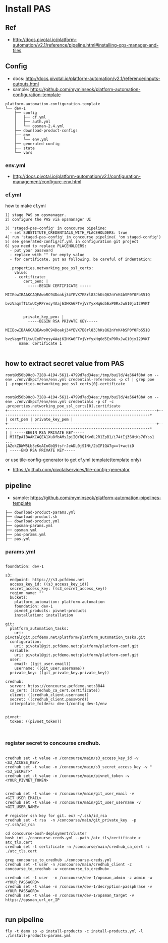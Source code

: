 
# Install PAS

## Ref
- http://docs.pivotal.io/platform-automation/v2.1/reference/pipeline.html#installing-ops-manager-and-tiles


## Config
- docs: http://docs.pivotal.io/platform-automation/v2.1/reference/inputs-outputs.html
- sample: https://github.com/myminseok/platform-automation-configuration-template
```
platform-automation-configuration-template
└── dev-1
    ├── config
    │   ├── cf.yml
    │   ├── auth.yml    
    │   └── opsman-2.4.yml
    ├── download-product-configs
    ├── env
    │   └── env.yml             
    ├── generated-config
    ├── state
    └── vars

```
### env.yml
- http://docs.pivotal.io/platform-automation/v2.1/configuration-management/configure-env.html

### cf.yml
how to make cf.yml
```
1) stage PAS on opsmanager.
2) configure the PAS via opsmanager UI

3) 'staged-pas-config' in concourse pipeline:  
  - set SUBSTITUTE_CREDENTIALS_WITH_PLACEHOLDERS: true
4) run 'staged-pas-config' in concourse pipeline( 'om staged-config') 
5) see generated-config/cf.yml in configuration git project 
6) you need to replace PLACEHOLDERS:
  - put your password
  - replace with "" for empty value
  - for certificate, put as following, be careful of indentation:

  .properties.networking_poe_ssl_certs:
    value:
    - certificate:
        cert_pem: |
          -----BEGIN CERTIFICATE -----
          MIIEowIBAAKCAQEAwoRC94Doakj34YEVX7E8rl83JhKsQ62nYnK4bSP0Y0FbS51Q
          bvzVaqmfTLtwUCyRPresy4Aaj6IHKA6FTvjVrYyxHq6d5ExP0RxJwG10jxI29VKT
          ...

        private_key_pem: |
          -----BEGIN RSA PRIVATE KEY-----
          MIIEowIBAAKCAQEAwoRC94Doakj34YEVX7E8rl83JhKsQ62nYnK4bSP0Y0FbS51Q
          bvzVaqmfTLtwUCyRPresy4Aaj6IHKA6FTvjVrYyxHq6d5ExP0RxJwG10jxI29VKT
      name: Certificate 1


```

## how to extract secret value from PAS
```
root@d50b90c0-7288-4194-5611-4799d7ad34ea:/tmp/build/4a564f8b# om --env ./env/dkpcf/env/env.yml credential-references -p cf | grep poe
| .properties.networking_poe_ssl_certs[0].certificate


root@d50b90c0-7288-4194-5611-4799d7ad34ea:/tmp/build/4a564f8b# om --env ./env/dkpcf/env/env.yml credentials -p cf -c .properties.networking_poe_ssl_certs[0].certificate
+------------------------------------------------------------------+------------------------------------------------------------------+
| cert_pem | private_key_pem |
+------------------------------------------------------------------+------------------------------------------------------------------+
| | -----BEGIN RSA PRIVATE KEY-----
| MIIEpAIBAAKCAQEA1Xu8fbAMsJpjIQYRQ1Kv6L2R1ZpB1/i74tIj3SHtKs76Yss1
...
|AZokZDWW5Lb3eKoAInGbQ9tsfrJeADL0jSINt/2bIF1QA7g==l+wctiD
| -----END RSA PRIVATE KEY-----
```


or use tile-config-generator to get cf.yml template(template only)
- https://github.com/pivotalservices/tile-config-generator




## pipeline
- sample: https://github.com/myminseok/platform-automation-pipelines-template
```
├── download-product-params.yml
├── download-product.sh
├── download-product.yml
├── opsman-params.yml
├── opsman.yml
├── pas-params.yml
├── pas.yml
```

### params.yml
```

foundation: dev-1

s3:
  endpoint: https:///s3.pcfdemo.net
  access_key_id: ((s3_access_key_id))
  secret_access_key: ((s3_secret_access_key))
  region_name: ""
  buckets:
    platform_automation: platform-automation
    foundation: dev-1
    pivnet_products: pivnet-products
    installation: installation

git:
  platform_automation_tasks:
    uri: pivotal@git.pcfdemo.net/platform/platform_automation_tasks.git
  configuration:
    uri: pivotal@git.pcfdemo.net:platform/platform-conf.git
  variable:
    uri: pivotal@git.pcfdemo.net:platform/platform-conf.git
  user: 
    email: ((git_user.email))
    username: ((git_user.username))
  private_key: ((git_private_key.private_key))

credhub:
  server: https://concourse.pcfdemo.net:8844
  ca_cert: ((credhub_ca_cert.certificate))
  client: ((credhub_client.username))
  secret: ((credhub_client.password))
  interpolate_folders: dev-1/config dev-1/env


pivnet: 
  token: ((pivnet_token))



```



###  register secret to concourse credhub.
```

credhub set -t value -n /concourse/main/s3_access_key_id -v <S3_ACCESS_KEY>
credhub set -t value -n /concourse/main/s3_secret_access_key -v "<S3_SECRET>"
credhub set -t value -n /concourse/main/pivnet_token -v <YOUR_PIVNET_TOKEN>


credhub set -t value -n /concourse/main/git_user_email -v <GIT_USER_EMAIL>
credhub set -t value -n /concourse/main/git_user_username -v <GIT_USER_NAME>

# register ssh key for git. ex) ~/.ssh/id_rsa
credhub set -t rsa  -n /concourse/main/git_private_key  -p ~/.ssh/id_rsa 
 
cd concourse-bosh-deployment/cluster
bosh int ./concourse-creds.yml --path /atc_tls/certificate > atc_tls.cert
credhub set -t certificate -n /concourse/main/credhub_ca_cert -c ./atc_tls.cert

grep concourse_to_credhub ./concourse-creds.yml
credhub set -t user -n /concourse/main/credhub_client -z concourse_to_credhub -w <concourse_to_credhub>

credhub set -t user  -n /concourse/dev-1/opsman_admin -z admin -w <YOUR_PASSWORD>
credhub set -t value -n /concourse/dev-1/decryption-passphrase -v <YOUR_PASSWORD>
credhub set -t value -n /concourse/dev-1/opsman_target -v https://opsman_url_or_IP


```

## run pipeline

```
fly -t demo sp -p install-products -c install-products.yml -l ./install-products-params.yml

```


